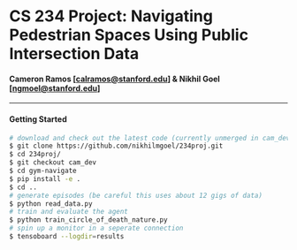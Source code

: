 # CS 234 Project: Navigating Pedestrian Spaces Using Public Intersection Data
#### Cameron Ramos [calramos@stanford.edu] & Nikhil Goel [ngmoel@stanford.edu]

---

#### Getting Started
```bash
# download and check out the latest code (currently unmerged in cam_dev)
$ git clone https://github.com/nikhilmgoel/234proj.git
$ cd 234proj/
$ git checkout cam_dev
$ cd gym-navigate
$ pip install -e .
$ cd ..
# generate episodes (be careful this uses about 12 gigs of data)
$ python read_data.py
# train and evaluate the agent
$ python train_circle_of_death_nature.py
# spin up a monitor in a seperate connection
$ tensoboard --logdir=results
```
